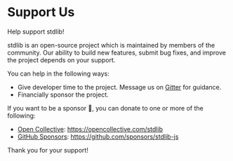 <!--

@license Apache-2.0

Copyright (c) 2021 The Stdlib Authors.

Licensed under the Apache License, Version 2.0 (the "License");
you may not use this file except in compliance with the License.
You may obtain a copy of the License at

   http://www.apache.org/licenses/LICENSE-2.0

Unless required by applicable law or agreed to in writing, software
distributed under the License is distributed on an "AS IS" BASIS,
WITHOUT WARRANTIES OR CONDITIONS OF ANY KIND, either express or implied.
See the License for the specific language governing permissions and
limitations under the License.

-->

# Support Us

Help support stdlib!

stdlib is an open-source project which is maintained by members of the community. Our ability to build new features, submit bug fixes, and improve the project depends on your support.

You can help in the following ways:

-   Give developer time to the project. Message us on [Gitter][stdlib-gitter] for guidance.
-   Financially sponsor the project.

If you want to be a sponsor 🤗, you can donate to one or more of the following:

-   [Open Collective][open-collective-stdlib]: <https://opencollective.com/stdlib>
-   [GitHub Sponsors][github-sponsors-stdlib]: <https://github.com/sponsors/stdlib-js>

Thank you for your support!

[stdlib-gitter]: https://gitter.im/stdlib-js/stdlib

[open-collective-stdlib]: https://opencollective.com/stdlib

[github-sponsors-stdlib]: https://github.com/sponsors/stdlib-js

